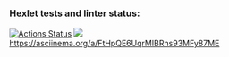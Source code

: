 ### Hexlet tests and linter status:
[![Actions Status](https://github.com/Ghost1t/python-project-49/actions/workflows/hexlet-check.yml/badge.svg)](https://github.com/Ghost1t/python-project-49/actions)
<a href="https://codeclimate.com/github/Ghost1t/python-project-49/maintainability"><img src="https://api.codeclimate.com/v1/badges/f79efb4f132c63eb5e14/maintainability" /></a>
https://asciinema.org/a/FtHpQE6UqrMIBRns93MFy87ME

